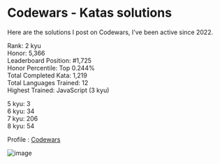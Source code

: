 # Codewars - Katas solutions

Here are the solutions I post on Codewars, I've been active since 2022.

Rank: 2 kyu  
Honor: 5,366  
Leaderboard Position: #1,725  
Honor Percentile: Top 0.244%  
Total Completed Kata: 1,219  
Total Languages Trained: 12  
Highest Trained: JavaScript (3 kyu)

5 kyu: 3  
6 kyu: 34  
7 kyu: 206  
8 kyu: 54  

Profile : [Codewars](https://www.codewars.com/users/Sancti0n)

![image](https://www.codewars.com/users/Sancti0n/badges/large)
